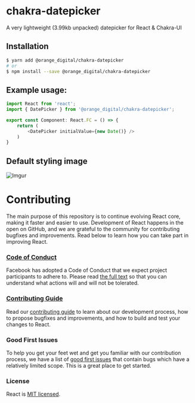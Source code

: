 # chakra-datepicker

A very lightweight (3.99kb unpacked) datepicker for React & Chakra-UI

## Installation
```bash
$ yarn add @orange_digital/chakra-datepicker
# or
$ npm install --save @orange_digital/chakra-datepicker
```

## Example usage:
```typescript
import React from 'react';
import { DatePicker } from '@orange_digital/chakra-datepicker';

export const Component: React.FC = () => {
    return (
        <DatePicker initialValue={new Date()} />
    )
}

```

## Default styling image

![Imgur](https://i.imgur.com/Px8dcn9.png)

# Contributing

The main purpose of this repository is to continue evolving React core, making it faster and easier to use. Development of React happens in the open on GitHub, and we are grateful to the community for contributing bugfixes and improvements. Read below to learn how you can take part in improving React.

### [Code of Conduct](https://code.fb.com/codeofconduct)

Facebook has adopted a Code of Conduct that we expect project participants to adhere to. Please read [the full text](https://code.fb.com/codeofconduct) so that you can understand what actions will and will not be tolerated.

### [Contributing Guide](https://reactjs.org/contributing/how-to-contribute.html)

Read our [contributing guide](https://reactjs.org/contributing/how-to-contribute.html) to learn about our development process, how to propose bugfixes and improvements, and how to build and test your changes to React.

### Good First Issues

To help you get your feet wet and get you familiar with our contribution process, we have a list of [good first issues](https://github.com/facebook/react/labels/good%20first%20issue) that contain bugs which have a relatively limited scope. This is a great place to get started.

### License

React is [MIT licensed](./LICENSE).